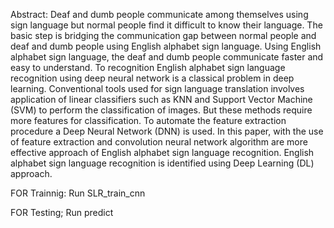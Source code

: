 
Abstract: Deaf and dumb people communicate among themselves using sign language but normal people find it difficult to know their
language. The basic step is bridging the communication gap between normal people and deaf and dumb people using English alphabet
sign language. Using English alphabet sign language, the deaf and dumb people communicate faster and easy to understand. To
recognition English alphabet sign language recognition using deep neural network is a classical problem in deep learning. Conventional
tools used for sign language translation involves application of linear classifiers such as KNN and Support Vector Machine (SVM) to
perform the classification of images. But these methods require more features for classification. To automate the feature extraction
procedure a Deep Neural Network (DNN) is used. In this paper, with the use of feature extraction and convolution neural network
algorithm are more effective approach of English alphabet sign language recognition. English alphabet sign language recognition is
identified using Deep Learning (DL) approach.


FOR Trainnig: Run SLR_train_cnn



FOR Testing; Run predict

